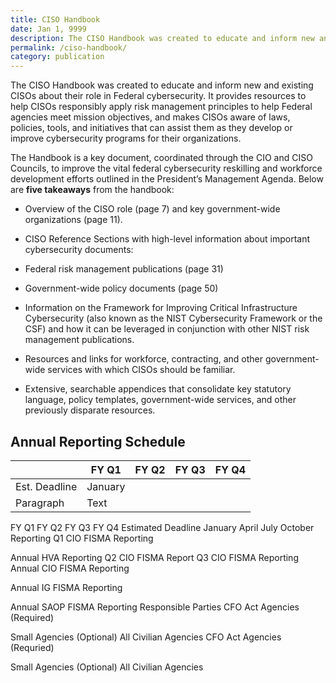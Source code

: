 ```yaml
---
title: CISO Handbook
date: Jan 1, 9999
description: The CISO Handbook was created to educate and inform new and existing CISOs about their role in Federal cybersecurity.
permalink: /ciso-handbook/
category: publication
---
```


The CISO Handbook was created to educate and inform new and existing CISOs about their role in Federal cybersecurity. It provides resources to help CISOs responsibly apply risk management principles to help Federal agencies meet mission objectives, and makes CISOs aware of laws, policies, tools, and initiatives that can assist them as they develop or improve cybersecurity programs for their organizations.

The Handbook is a key document, coordinated through the CIO and CISO Councils, to improve the vital federal cybersecurity reskilling and workforce development efforts outlined in the President’s Management Agenda. Below are **five takeaways** from the handbook:

* Overview of the CISO role (page 7) and key government-wide organizations (page 11).

* CISO Reference Sections with high-level information about important cybersecurity documents:
* Federal risk management publications (page 31)
* Government-wide policy documents (page 50)

* Information on the Framework for Improving Critical Infrastructure Cybersecurity (also known as the NIST Cybersecurity Framework or the CSF) and how it can be leveraged in conjunction with other NIST risk management publications.

* Resources and links for workforce, contracting, and other government-wide services with which CISOs should be familiar.

* Extensive, searchable appendices that consolidate key statutory language, policy templates, government-wide services, and other previously disparate resources.


## Annual Reporting Schedule

|             | FY Q1       | FY Q2       | FY Q3       | FY Q4       |
| ----------- | ----------- | ----------- | ----------- | ----------- |
| Est. Deadline| January       |
| Paragraph   | Text        |

FY Q1	FY Q2	FY Q3	FY Q4
Estimated Deadline	January	April	July	October
Reporting	Q1 CIO FISMA Reporting

Annual HVA Reporting	Q2 CIO FISMA Report	Q3 CIO FISMA Reporting	Annual CIO FISMA Reporting

Annual IG FISMA Reporting

Annual SAOP FISMA Reporting
Responsible Parties	CFO Act Agencies (Required)

Small Agencies (Optional)	All Civilian Agencies	CFO Act Agencies (Requried)

Small Agencies (Optional)	All Civilian Agencies
